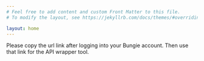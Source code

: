 ```yaml
---
# Feel free to add content and custom Front Matter to this file.
# To modify the layout, see https://jekyllrb.com/docs/themes/#overriding-theme-defaults

layout: home
---
```

Please copy the url link after logging into your Bungie account. Then use that link for the API wrapper tool.